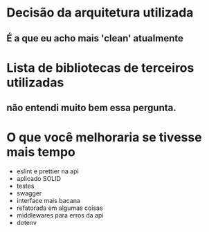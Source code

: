 # Decisão da arquitetura utilizada

## É a que eu acho mais 'clean' atualmente

# Lista de bibliotecas de terceiros utilizadas

## não entendi muito bem essa pergunta.

# O que você melhoraria se tivesse mais tempo 

- eslint e prettier na api
- aplicado SOLID 
- testes 
- swagger 
- interface mais bacana 
- refatorada em algumas coisas 
- middlewares para erros da api 
- dotenv